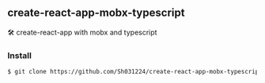## create-react-app-mobx-typescript

🛠 create-react-app with mobx and typescript

### Install

```bash
$ git clone https://github.com/Sh031224/create-react-app-mobx-typescript.git
```
